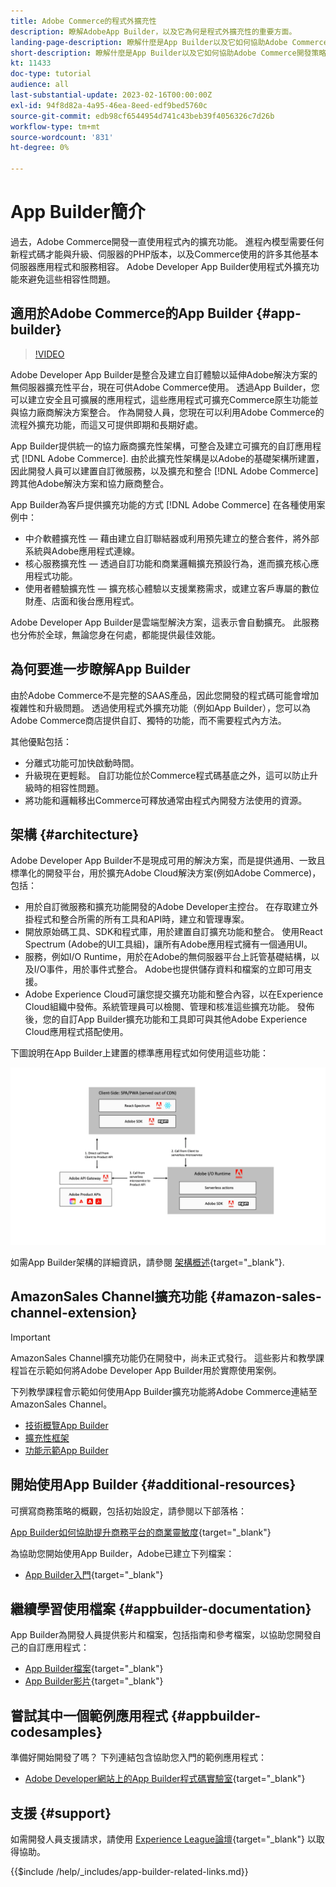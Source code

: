 ```yaml
---
title: Adobe Commerce的程式外擴充性
description: 瞭解AdobeApp Builder，以及它為何是程式外擴充性的重要方面。
landing-page-description: 瞭解什麼是App Builder以及它如何協助Adobe Commerce開發策略。
short-description: 瞭解什麼是App Builder以及它如何協助Adobe Commerce開發策略。
kt: 11433
doc-type: tutorial
audience: all
last-substantial-update: 2023-02-16T00:00:00Z
exl-id: 94f8d82a-4a95-46ea-8eed-edf9bed5760c
source-git-commit: edb98cf6544954d741c43beb39f4056326c7d26b
workflow-type: tm+mt
source-wordcount: '831'
ht-degree: 0%

---
```


# App Builder簡介

過去，Adobe Commerce開發一直使用程式內的擴充功能。 進程內模型需要任何新程式碼才能與升級、伺服器的PHP版本，以及Commerce使用的許多其他基本伺服器應用程式和服務相容。 Adobe Developer App Builder使用程式外擴充功能來避免這些相容性問題。

## 適用於Adobe Commerce的App Builder {#app-builder}

>[!VIDEO](https://video.tv.adobe.com/v/3412839?quality=12&learn=on)

Adobe Developer App Builder是整合及建立自訂體驗以延伸Adobe解決方案的無伺服器擴充性平台，現在可供Adobe Commerce使用。 透過App Builder，您可以建立安全且可擴展的應用程式，這些應用程式可擴充Commerce原生功能並與協力廠商解決方案整合。 作為開發人員，您現在可以利用Adobe Commerce的流程外擴充功能，而這又可提供即期和長期好處。

App Builder提供統一的協力廠商擴充性架構，可整合及建立可擴充的自訂應用程式 [!DNL Adobe Commerce]. 由於此擴充性架構是以Adobe的基礎架構所建置，因此開發人員可以建置自訂微服務，以及擴充和整合 [!DNL Adobe Commerce] 跨其他Adobe解決方案和協力廠商整合。

App Builder為客戶提供擴充功能的方式 [!DNL Adobe Commerce] 在各種使用案例中：

* 中介軟體擴充性 — 藉由建立自訂聯結器或利用預先建立的整合套件，將外部系統與Adobe應用程式連線。
* 核心服務擴充性 — 透過自訂功能和商業邏輯擴充預設行為，進而擴充核心應用程式功能。
* 使用者體驗擴充性 — 擴充核心體驗以支援業務需求，或建立客戶專屬的數位財產、店面和後台應用程式。

Adobe Developer App Builder是雲端型解決方案，這表示會自動擴充。 此服務也分佈於全球，無論您身在何處，都能提供最佳效能。

## 為何要進一步瞭解App Builder

由於Adobe Commerce不是完整的SAAS產品，因此您開發的程式碼可能會增加複雜性和升級問題。 透過使用程式外擴充功能（例如App Builder），您可以為Adobe Commerce商店提供自訂、獨特的功能，而不需要程式內方法。

其他優點包括：

* 分離式功能可加快啟動時間。
* 升級現在更輕鬆。 自訂功能位於Commerce程式碼基底之外，這可以防止升級時的相容性問題。
* 將功能和邏輯移出Commerce可釋放通常由程式內開發方法使用的資源。

## 架構 {#architecture}

Adobe Developer App Builder不是現成可用的解決方案，而是提供通用、一致且標準化的開發平台，用於擴充Adobe Cloud解決方案(例如Adobe Commerce)，包括：

* 用於自訂微服務和擴充功能開發的Adobe Developer主控台。 在存取建立外掛程式和整合所需的所有工具和API時，建立和管理專案。
* 開放原始碼工具、SDK和程式庫，用於建置自訂擴充功能和整合。 使用React Spectrum (Adobe的UI工具組)，讓所有Adobe應用程式擁有一個通用UI。
* 服務，例如I/O Runtime，用於在Adobe的無伺服器平台上託管基礎結構，以及I/O事件，用於事件式整合。 Adobe也提供儲存資料和檔案的立即可用支援。
* Adobe Experience Cloud可讓您提交擴充功能和整合內容，以在Experience Cloud組織中發佈。系統管理員可以檢閱、管理和核准這些擴充功能。 發佈後，您的自訂App Builder擴充功能和工具即可與其他Adobe Experience Cloud應用程式搭配使用。

下圖說明在App Builder上建置的標準應用程式如何使用這些功能：

![架構](/help/assets/app-builder/app-builder-architecture.jpeg)

如需App Builder架構的詳細資訊，請參閱 [架構概述](https://developer.adobe.com/app-builder/docs/guides/){target="_blank"}.

## AmazonSales Channel擴充功能 {#amazon-sales-channel-extension}

>[!IMPORTANT]
>
>AmazonSales Channel擴充功能仍在開發中，尚未正式發行。  這些影片和教學課程旨在示範如何將Adobe Developer App Builder用於實際使用案例。

下列教學課程會示範如何使用App Builder擴充功能將Adobe Commerce連結至AmazonSales Channel。

* [技術概覽App Builder](../app-builder/app-builder-technical-overview.md)
* [擴充性框架](../app-builder/extensibility-framework-commerce-eventing.md)
* [功能示範App Builder](../app-builder/app-builder-functional-demonstration.md)

## 開始使用App Builder {#additional-resources}

可撰寫商務策略的概觀，包括初始設定，請參閱以下部落格：

[App Builder如何協助提升商務平台的商業靈敏度](https://business.adobe.com/blog/how-to/how-app-builder-helps-you-implement-a-composable-commerce-strategy){target="_blank"}

為協助您開始使用App Builder，Adobe已建立下列檔案：

* [App Builder入門](https://developer.adobe.com/app-builder/docs/getting_started/){target="_blank"}

## 繼續學習使用檔案 {#appbuilder-documentation}

App Builder為開發人員提供影片和檔案，包括指南和參考檔案，以協助您開發自己的自訂應用程式：

* [App Builder檔案](https://developer.adobe.com/app-builder/docs/overview/){target="_blank"}
* [App Builder影片](https://www.youtube.com/playlist?list=PLcVEYUqU7VRfDij-Jbjyw8S8EzW073F_o){target="_blank"}

## 嘗試其中一個範例應用程式 {#appbuilder-codesamples}

準備好開始開發了嗎？ 下列連結包含協助您入門的範例應用程式：

* [Adobe Developer網站上的App Builder程式碼實驗室](https://developer.adobe.com/app-builder/docs/resources/){target="_blank"}

## 支援 {#support}

如需開發人員支援請求，請使用 [Experience League論壇](https://experienceleaguecommunities.adobe.com/t5/app-builder/ct-p/project-firefly){target="_blank"} 以取得協助。

{{$include /help/_includes/app-builder-related-links.md}}
